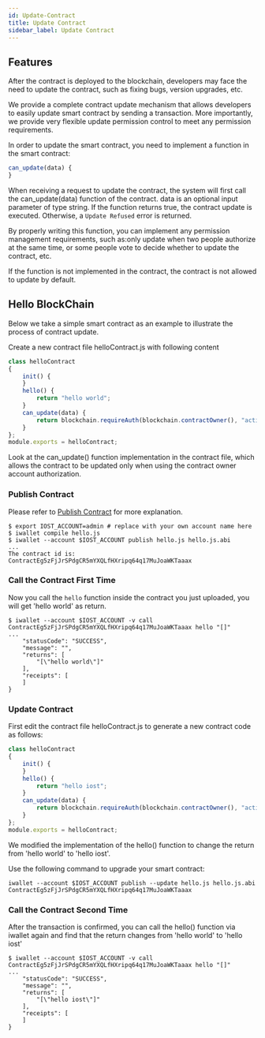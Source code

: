 ```yaml
---
id: Update-Contract
title: Update Contract
sidebar_label: Update Contract
---
```


## Features

After the contract is deployed to the blockchain, developers may face the need to update the contract, such as fixing bugs, version upgrades, etc.

We provide a complete contract update mechanism that allows developers to easily update smart contract by sending a transaction.
More importantly, we provide very flexible update permission control to meet any permission requirements.

In order to update the smart contract, you need to implement a function in the smart contract:
```js
can_update(data) {
}
```

When receiving a request to update the contract, the system will first call the can_update(data) function of the contract. data is an optional input parameter of type string. If the function returns true, the contract update is executed. Otherwise, a `Update Refused` error is returned.

By properly writing this function, you can implement any permission management requirements, such as:only update when two people authorize at the same time, or some people vote to decide whether to update the contract, etc.

If the function is not implemented in the contract, the contract is not allowed to update by default.

## Hello BlockChain

Below we take a simple smart contract as an example to illustrate the process of contract update.

Create a new contract file helloContract.js with following content
```js
class helloContract
{
    init() {
    }
    hello() {
        return "hello world";
    }
    can_update(data) {
        return blockchain.requireAuth(blockchain.contractOwner(), "active");
    }
};
module.exports = helloContract;
```
Look at the can_update() function implementation in the contract file, which allows the contract to be updated only when using the contract owner account authorization.

### Publish Contract

Please refer to [Publish Contract](4-running-iost-node/iWallet.md#publish-contract) for more explanation.
```
$ export IOST_ACCOUNT=admin # replace with your own account name here
$ iwallet compile hello.js
$ iwallet --account $IOST_ACCOUNT publish hello.js hello.js.abi
...
The contract id is: ContractEg5zFjJrSPdgCR5mYXQLfHXripq64q17MuJoaWKTaaax
```

### Call the Contract First Time
Now you call the `hello` function inside the contract you just uploaded, you will get 'hello world' as return.   
```
$ iwallet --account $IOST_ACCOUNT -v call ContractEg5zFjJrSPdgCR5mYXQLfHXripq64q17MuJoaWKTaaax hello "[]"
...
    "statusCode": "SUCCESS",
    "message": "",
    "returns": [
        "[\"hello world\"]"
    ],
    "receipts": [
    ]
}
```

### Update Contract
First edit the contract file helloContract.js to generate a new contract code as follows:
```js
class helloContract
{
    init() {
    }
    hello() {
        return "hello iost";
    }
    can_update(data) {
        return blockchain.requireAuth(blockchain.contractOwner(), "active");
    }
};
module.exports = helloContract;
```
We modified the implementation of the hello() function to change the return from 'hello world' to 'hello iost'.   

Use the following command to upgrade your smart contract:

```console
iwallet --account $IOST_ACCOUNT publish --update hello.js hello.js.abi ContractEg5zFjJrSPdgCR5mYXQLfHXripq64q17MuJoaWKTaaax
```

### Call the Contract Second Time
After the transaction is confirmed, you can call the hello() function via iwallet again and find that the return changes from 'hello world' to 'hello iost'
```
$ iwallet --account $IOST_ACCOUNT -v call ContractEg5zFjJrSPdgCR5mYXQLfHXripq64q17MuJoaWKTaaax hello "[]"
...
    "statusCode": "SUCCESS",
    "message": "",
    "returns": [
        "[\"hello iost\"]"
    ],
    "receipts": [
    ]
}
```








